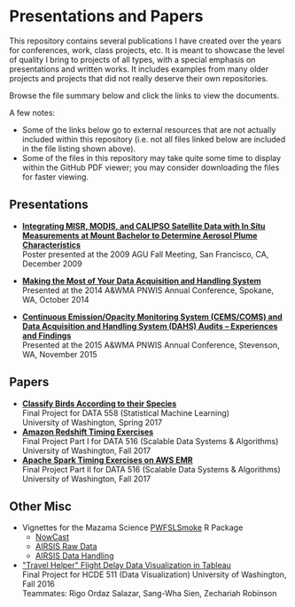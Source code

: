 # Presentations and Papers

This repository contains several publications I have created over the years for conferences, work, class projects, etc. It is meant to showcase the level of quality I bring to projects of all types, with a special emphasis on presentations and written works. It includes examples from many older projects and projects that did not really deserve their own repositories.

Browse the file summary below and click the links to view the documents.

A few notes:

* Some of the links below go to external resources that are not actually included within this repository (i.e. not all files linked below are included in the file listing shown above).
* Some of the files in this repository may take quite some time to display within the GitHub PDF viewer; you may consider downloading the files for faster viewing.

## Presentations

* [**Integrating MISR, MODIS, and CALIPSO Satellite Data with In Situ Measurements at Mount Bachelor to Determine Aerosol Plume Characteristics**](2009_AGU.pdf)  
Poster presented at the 2009 AGU Fall Meeting, San Francisco, CA, December 2009  

* [**Making the Most of Your Data Acquisition and Handling System**](2015_PNWIS.pdf)  
Presented at the 2014 A&WMA PNWIS Annual Conference, Spokane, WA, October 2014  

* [**Continuous Emission/Opacity Monitoring System (CEMS/COMS) and Data Acquisition and Handling System (DAHS) Audits – Experiences and Findings**](2015_PNWIS.pdf)  
Presented at the 2015 A&WMA PNWIS Annual Conference, Stevenson, WA, November 2015  

## Papers

* [**Classify Birds According to their Species**](2017_06_DATA558_Final_Paper.pdf)  
Final Project for DATA 558 (Statistical Machine Learning)  
University of Washington, Spring 2017
* [**Amazon Redshift Timing Exercises**](2017_12_DATA516_Final_Project_PartI.pdf)  
Final Project Part I for DATA 516 (Scalable Data Systems & Algorithms)  
University of Washington, Fall 2017
* [**Apache Spark Timing Exercises on AWS EMR**](blob/master/2017_12_DATA516_Final_Project_PartII.pdf)  
Final Project Part II for DATA 516 (Scalable Data Systems & Algorithms)  
University of Washington, Fall 2017


## Other Misc

* Vignettes for the Mazama Science [PWFSLSmoke](https://github.com/mazamascience/pwfslsmoke) R Package
    - [NowCast](https://github.com/MazamaScience/PWFSLSmoke/blob/master/vignettes/NowCast.Rmd)
    - [AIRSIS Raw Data](https://github.com/MazamaScience/PWFSLSmoke/blob/master/localNotebooks/AIRSIS_Raw_Data.Rmd)
    - [AIRSIS Data Handling](https://github.com/MazamaScience/PWFSLSmoke/blob/master/localNotebooks/AIRSIS_Data_Handling.Rmd)
* ["Travel Helper" Flight Delay Data Visualization in Tableau](https://public.tableau.com/profile/publish/TravelHelper/Dashboard2#!/publish-confirm)  
Final Project for HCDE 511 (Data Visualization)
University of Washington, Fall 2016  
Teammates: Rigo Ordaz Salazar, Sang-Wha Sien, Zechariah Robinson
